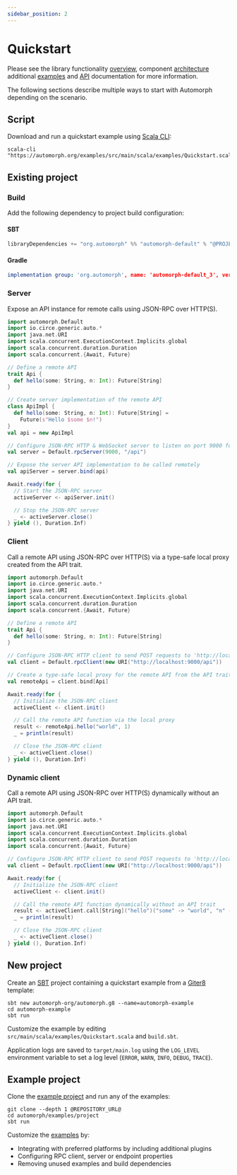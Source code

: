 ```yaml
---
sidebar_position: 2
---
```


# Quickstart

Please see the library functionality [overview](https://automorph.org/docs/Overview), component [architecture](https://automorph.org/docs/Architecture) additional [examples](https://automorph.org/docs/Examples) and [API](https://automorph.org/api/automorph.html) documentation for more information.

The following sections describe multiple ways to start with Automorph depending on the scenario.



## Script

Download and run a quickstart example using [Scala CLI](https://scala-cli.virtuslab.org):

```shell
scala-cli "https://automorph.org/examples/src/main/scala/examples/Quickstart.scala"
```


## Existing project

### Build

Add the following dependency to project build configuration:

#### SBT

```scala
libraryDependencies += "org.automorph" %% "automorph-default" % "@PROJECT_VERSION@"
```

#### Gradle

```yaml
implementation group: 'org.automorph', name: 'automorph-default_3', version: '@PROJECT_VERSION@'
```

### Server

Expose an API instance for remote calls using JSON-RPC over HTTP(S).

```scala
import automorph.Default
import io.circe.generic.auto.*
import java.net.URI
import scala.concurrent.ExecutionContext.Implicits.global
import scala.concurrent.duration.Duration
import scala.concurrent.{Await, Future}

// Define a remote API
trait Api {
  def hello(some: String, n: Int): Future[String]
}

// Create server implementation of the remote API
class ApiImpl {
  def hello(some: String, n: Int): Future[String] =
    Future(s"Hello $some $n!")
}
val api = new ApiImpl

// Configure JSON-RPC HTTP & WebSocket server to listen on port 9000 for requests to '/api'
val server = Default.rpcServer(9000, "/api")

// Expose the server API implementation to be called remotely
val apiServer = server.bind(api)

Await.ready(for {
  // Start the JSON-RPC server
  activeServer <- apiServer.init()

  // Stop the JSON-RPC server
  _ <- activeServer.close()
} yield (), Duration.Inf)
```

### Client

Call a remote API using JSON-RPC over HTTP(S) via a type-safe local proxy created from the API trait.

```scala
import automorph.Default
import io.circe.generic.auto.*
import java.net.URI
import scala.concurrent.ExecutionContext.Implicits.global
import scala.concurrent.duration.Duration
import scala.concurrent.{Await, Future}

// Define a remote API
trait Api {
  def hello(some: String, n: Int): Future[String]
}

// Configure JSON-RPC HTTP client to send POST requests to 'http://localhost:9000/api'
val client = Default.rpcClient(new URI("http://localhost:9000/api"))

// Create a type-safe local proxy for the remote API from the API trait
val remoteApi = client.bind[Api]

Await.ready(for {
  // Initialize the JSON-RPC client
  activeClient <- client.init()

  // Call the remote API function via the local proxy
  result <- remoteApi.hello("world", 1)
  _ = println(result)

  // Close the JSON-RPC client
  _ <- activeClient.close()
} yield (), Duration.Inf)
```

### Dynamic client

Call a remote API using JSON-RPC over HTTP(S) dynamically without an API trait.

```scala
import automorph.Default
import io.circe.generic.auto.*
import java.net.URI
import scala.concurrent.ExecutionContext.Implicits.global
import scala.concurrent.duration.Duration
import scala.concurrent.{Await, Future}

// Configure JSON-RPC HTTP client to send POST requests to 'http://localhost:9000/api'
val client = Default.rpcClient(new URI("http://localhost:9000/api"))

Await.ready(for {
  // Initialize the JSON-RPC client
  activeClient <- client.init()

  // Call the remote API function dynamically without an API trait
  result <- activeClient.call[String]("hello")("some" -> "world", "n" -> 1)
  _ = println(result)

  // Close the JSON-RPC client
  _ <- activeClient.close()
} yield (), Duration.Inf)
```


## New project

Create an [SBT](https://www.scala-sbt.org/) project containing a quickstart example from a
[Giter8](http://www.foundweekends.org/giter8/) template:

```shell
sbt new automorph-org/automorph.g8 --name=automorph-example
cd automorph-example
sbt run
```

Customize the example by editing `src/main/scala/examples/Quickstart.scala` and `build.sbt`.

Application logs are saved to `target/main.log` using the `LOG_LEVEL` environment variable to set a log level (`ERROR`, `WARN`, `INFO`, `DEBUG`, `TRACE`).


## Example project

Clone the [example project](@REPOSITORY_URL@/tree/main/examples/project) and run any of the examples:

```shell
git clone --depth 1 @REPOSITORY_URL@
cd automorph/examples/project
sbt run
```

Customize the [examples](@REPOSITORY_URL@/blob/main/examples/project/src/main/scala/examples) by:
- Integrating with preferred platforms by including additional plugins
- Configuring RPC client, server or endpoint properties
- Removing unused examples and build dependencies
